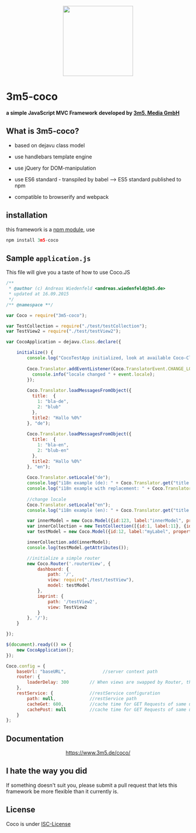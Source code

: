 <p align="center">
  <a href="https://www.npmjs.com/package/3m5-coco">
    <img height="192" width="192" src="https://www.3m5.de/fileadmin/coco/COCO.png">
  </a>
</p>

# 3m5-coco
**a simple JavaScript MVC Framework**
**developed by <a href="http://www.3m5.de" target="3m5">3m5. Media GmbH</a>**

## What is 3m5-coco?

+ based on dejavu class model

+ use handlebars template engine

+ use jQuery for DOM-manipulation

+ use ES6 standard - transpiled by babel --> ES5 standard published to npm

+ compatible to browserify and webpack

## installation

this framework is a <a href="https://www.npmjs.com/package/3m5-coco" target="npm">npm module</a>, use

```js
npm install 3m5-coco
```

## Sample `application.js`

This file will give you a taste of how to use Coco.JS

```js
/**
 * @author (c) Andreas Wiedenfeld <andreas.wiedenfeld@3m5.de>
 * updated at 16.09.2015
 */
/** @namespace **/

var Coco = require("3m5-coco");

var TestCollection = require("./test/testCollection");
var TestView2 = require("./test/testView2");

var CocoApplication = dejavu.Class.declare({

    initialize() {
        console.log("CocoTestApp initialized, look at available Coco-Classes: ", Coco);
                
        Coco.Translator.addEventListener(Coco.TranslatorEvent.CHANGE_LOCALE, (event) => {
          console.info("locale changed " + event.locale);
        });
                    
        Coco.Translator.loadMessagesFromObject({
          title:  {
            1: "bla-de",
            2: "blub"
          },
          title2: "Hallo %0%"
        }, "de");
    
        Coco.Translator.loadMessagesFromObject({
          title:  {
            1: "bla-en",
            2: "blub-en"
          },
          title2: "Hallo %0%"
        }, "en");
    
        Coco.Translator.setLocale("de");
        console.log("i18n example (de): " + Coco.Translator.get("title.1"));
        console.log("i18n example with replacement: " + Coco.Translator.get("title2", ["Tom"]));
    
        //change locale
        Coco.Translator.setLocale("en");
        console.log("i18n example (en): " + Coco.Translator.get("title.1"));

        var innerModel = new Coco.Model({id:123, label:"innerModel", properts: "myInnerProperty"});
        var innerCollection = new TestCollection([{id:1, label:11}, {id:2, label:22}]);
        var testModel = new Coco.Model({id:12, label:"myLabel", property: innerModel, properties: innerCollection});

        innerCollection.add(innerModel);
        console.log(testModel.getAttributes());

        //initialize a simple router
        new Coco.Router('.routerView', {
            dashboard: {
                path: '/',
                view: require("./test/testView"),
                model: testModel
            },
            imprint: {
                path: '/testView2',
                view: TestView2
            }
        }, '/');
    }

});

$(document).ready(() => {
    new CocoApplication();
});

Coco.config = {
    baseUrl: "baseURL",              //server context path
    router: {
        loaderDelay: 300        // When views are swapped by Router, this time adjusts when the loading class
    },
    restService: {              //restService configuration
        path: null,             //restService path
        cacheGet: 600,          //cache time for GET Requests of same url in seconds
        cachePost: null         //cache time for GET Requests of same url in seconds
    }
};
```

## Documentation
<p align="center">
    <a href="https://www.3m5.de/fileadmin/coco/" target="doc">https://www.3m5.de/coco/</a>
</p>

## I hate the way you did

If something doesn't suit you, please submit a pull request that lets this framework be more flexible than it currently is.

## License

Coco is under <a href="http://opensource.org/licenses/ISC" target="ISC">ISC-License</a>

[npm-url]: https://www.npmjs.com/package/3m5-coco
